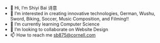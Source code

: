 - 👋 Hi, I’m Shiyi Bai 诗意
- 👀 I’m interested in creating innovative technologies, German, Wushu, Sword, Biking, Soccer, Music Composition, and Filming!!
- 🌱 I’m currently learning Computer Science
- 💞️ I’m looking to collaborate on Website Design
- 📫 How to reach me sb875@cornell.com

<!---
PoetryBai/PoetryBai is a ✨ special ✨ repository because its `README.md` (this file) appears on your GitHub profile.
You can click the Preview link to take a look at your changes.
--->

